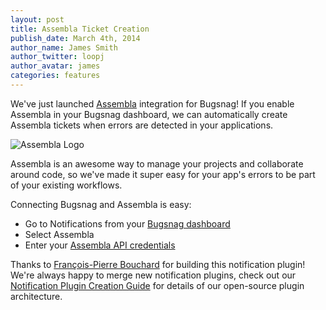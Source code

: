 ```yaml
---
layout: post
title: Assembla Ticket Creation
publish_date: March 4th, 2014
author_name: James Smith
author_twitter: loopj
author_avatar: james
categories: features
---
```


We've just launched [Assembla](https://www.assembla.com/home) integration for Bugsnag! If you enable Assembla in your Bugsnag dashboard, we can automatically create Assembla tickets when errors are detected in your applications.

![Assembla Logo](/img/posts/assembla.png)

Assembla is an awesome way to manage your projects and collaborate around code, so we've made it
super easy for your app's errors to be part of your existing workflows.

Connecting Bugsnag and Assembla is easy:

-   Go to Notifications from your [Bugsnag dashboard](https://app.bugsnag.com/user/sign_in)
-   Select Assembla
-   Enter your [Assembla API credentials](https://www.assembla.com/login)

Thanks to [François-Pierre Bouchard](https://github.com/fpbouchard) for building this notification plugin! We're always happy to merge new notification plugins, check out our [Notification Plugin Creation Guide](https://docs.bugsnag.com) for details of our open-source plugin architecture.
